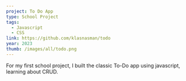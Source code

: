 ```yaml
---
project: To Do App
type: School Project
tags:
  - Javascript
  - CSS
link: https://github.com/klasnasman/todo
year: 2023
thumb: /images/all/todo.png
---
```


For my first school project, I built the classic To-Do app using javascript, learning about CRUD.
